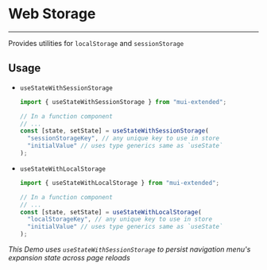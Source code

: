 # Web Storage

---

Provides utilities for `localStorage` and `sessionStorage`

## Usage

- `useStateWithSessionStorage`

  ```typescript
  import { useStateWithSessionStorage } from "mui-extended";

  // In a function component
  // ...
  const [state, setState] = useStateWithSessionStorage(
    "sessionStorageKey", // any unique key to use in store
    "initialValue" // uses type generics same as `useState`
  );
  ```

- `useStateWithLocalStorage`

  ```typescript
  import { useStateWithLocalStorage } from "mui-extended";

  // In a function component
  // ...
  const [state, setState] = useStateWithLocalStorage(
    "localStorageKey", // any unique key to use in store
    "initialValue" // uses type generics same as `useState`
  );
  ```

_This Demo uses `useStateWithSessionStorage` to persist navigation menu's expansion state across page reloads_
